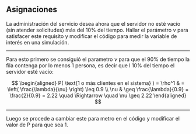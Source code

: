 ## Asignaciones

La administración del servicio desea ahora que el servidor no esté vacío (sin atender solicitudes) más del 10% del tiempo. 
Hallar el parámetro $\nu$ para satisfacer este requisito y modificar el código para medir la variable de interés en una simulación.

---

Para esto primero se consiguió el parametro $\nu$ para que el 90\% de tiempo la fila contenga por lo menos 1 persona, es decir que l 10\% del tiempo el servidor esté vacío:

$$
\begin{aligned}
P( \text{1 o más clientes en el sistema} ) = \rho^1 & = \left( \frac{\lambda}{\nu} \right) \leq 0.9 \\
\nu & \geq \frac{\lambda}{0.9} = \frac{2}{0.9} = 2.22 \quad \Rightarrow \quad \nu \geq 2.22
\end{aligned}
$$

---

Luego se procede a cambiar este para metro en el código y modificar el valor de P para que sea 1.

